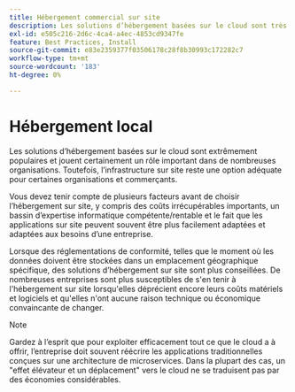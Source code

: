 ```yaml
---
title: Hébergement commercial sur site
description: Les solutions d’hébergement basées sur le cloud sont très populaires, mais l’hébergement sur site peut avoir un sens pour votre projet d’e-commerce.
exl-id: e505c216-2d6c-4ca4-a4ec-4853cd9347fe
feature: Best Practices, Install
source-git-commit: e83e2359377f03506178c28f8b30993c172282c7
workflow-type: tm+mt
source-wordcount: '183'
ht-degree: 0%

---
```


# Hébergement local

Les solutions d’hébergement basées sur le cloud sont extrêmement populaires et jouent certainement un rôle important dans de nombreuses organisations. Toutefois, l’infrastructure sur site reste une option adéquate pour certaines organisations et commerçants.

Vous devez tenir compte de plusieurs facteurs avant de choisir l’hébergement sur site, y compris des coûts irrécupérables importants, un bassin d’expertise informatique compétente/rentable et le fait que les applications sur site peuvent souvent être plus facilement adaptées et adaptées aux besoins d’une entreprise.

Lorsque des réglementations de conformité, telles que le moment où les données doivent être stockées dans un emplacement géographique spécifique, des solutions d’hébergement sur site sont plus conseillées. De nombreuses entreprises sont plus susceptibles de s&#39;en tenir à l&#39;hébergement sur site lorsqu&#39;elles déprécient encore leurs coûts matériels et logiciels et qu&#39;elles n&#39;ont aucune raison technique ou économique convaincante de changer.

>[!NOTE]
>
>Gardez à l’esprit que pour exploiter efficacement tout ce que le cloud a à offrir, l’entreprise doit souvent réécrire les applications traditionnelles conçues sur une architecture de microservices. Dans la plupart des cas, un &quot;effet élévateur et un déplacement&quot; vers le cloud ne se traduisent pas par des économies considérables.
